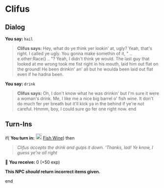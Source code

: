 # Clifus


## Dialog

**You say:** `hail`



>**Clifus says:** Hey, what do ye think yer lookin' at, ugly? Yeah, that's right. I called ye ugly. You gonna make somethin of it, " .. e.other:Race() .. "? Yeah, I didn't think ye would. The last guy that looked at me wrong took me fist right in his mouth, laid him out flat on the ground! He been drinkin' an' all but he woulda been laid out flat even if he hadna been.

**You say:** `drink`



>**Clifus says:** Oh, I don't know what he was drinkin' but I'm sure it were a woman's drink. Me, I like me a nice big barrel o' fish wine. It don't do much fer yer breath but it'll kick ya in the behind if ye're not careful. Hmmm, boy, I could sure go fer one right now. <cough>
end



## Turn-Ins





if( **You turn in:** <img style="background:url(/static/icons/blank_slot.gif);width:20px;height:20px;" src="/static/icons/item_707.png" alt="" /> <a
                                href="/item/13040" data-url="13040" class="tooltip-link link">Fish Wine</a>) then


>*Clifus accepts the drink and gulps it down. 'Thanks, lad! Ye know, I guess ye're all right*


 &#127873; **You receive:** 0 (+50 exp)

 

**This NPC *should* return incorrect items given.**

end